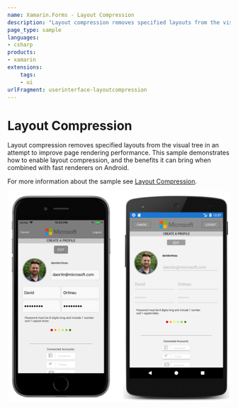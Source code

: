 ```yaml
---
name: Xamarin.Forms - Layout Compression
description: "Layout compression removes specified layouts from the visual tree in an attempt to improve page rendering performance (UI)"
page_type: sample
languages:
- csharp
products:
- xamarin
extensions:
    tags:
    - ui
urlFragment: userinterface-layoutcompression
---
```

# Layout Compression

Layout compression removes specified layouts from the visual tree in an attempt to improve page rendering performance. This sample demonstrates how to enable layout compression, and the benefits it can bring when combined with fast renderers on Android.

For more information about the sample see [Layout Compression](https://docs.microsoft.com/xamarin/xamarin-forms/user-interface/layouts/layout-compression).

![Layout Compression application screenshot](Screenshots/01All.png "Layout Compression application screenshot")

